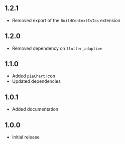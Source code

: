 ## 1.2.1

- Removed export of the `BuildContextIsIos` extension

## 1.2.0

- Removed dependency on `flutter_adaptive`

## 1.1.0

- Added `pieChart` icon
- Updated dependencies

## 1.0.1

- Added documentation

## 1.0.0

- Initial release
